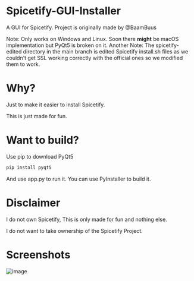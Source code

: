 # Spicetify-GUI-Installer
A GUI for Spicetify. Project is originally made by @BaamBuus

Note: Only works on Windows and Linux. Soon there **might** be macOS implementation but PyQt5 is broken on it.
Another Note: The spicetify-edited directory in the main branch is edited Spicetify install.sh files as we couldn't get SSL working correctly with the official ones so we modified them to work.
# Why?
Just to make it easier to install Spicetify. 

This is just made for fun.
# Want to build?
Use pip to download PyQt5
```python
pip install pyqt5
```
And use app.py to run it. You can use PyInstaller to build it.
# Disclaimer 
I do not own Spicetify, This is only made for fun and nothing else.

I do not want to take ownership of the Spicetify Project.
# Screenshots
![image](https://github.com/n1d3v/Spicetify-GUI-Installer/assets/135556230/f9ab0d91-4274-4530-8f3f-d47dc4389bfb)
